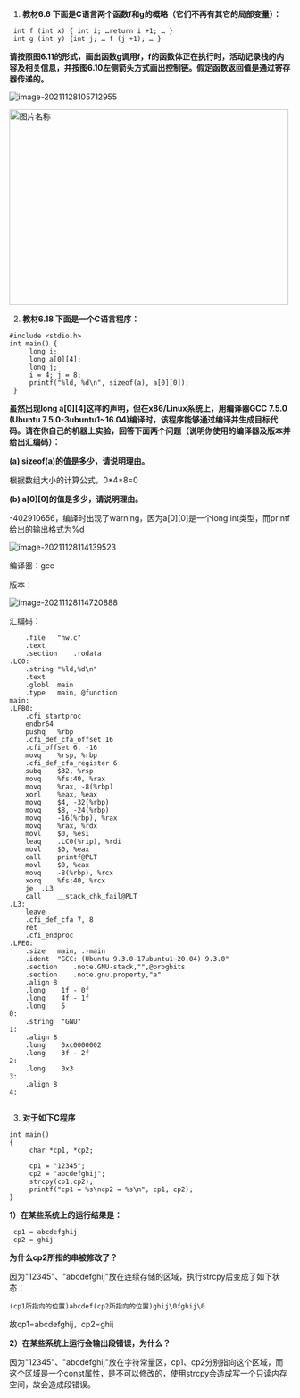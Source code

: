 1. **教材6.6 下面是C语言两个函数f和g的概略（它们不再有其它的局部变量）：**

```
 int f (int x) { int i; …return i +1; … } 
 int g (int y) {int j; … f (j +1); … }
```

**请按照图6.11的形式，画出函数g调用f，f的函数体正在执行时，活动记录栈的内容及相关信息，并按图6.10左侧箭头方式画出控制链。假定函数返回值是通过寄存器传递的。**

![image-20211128105712955](C:\Users\Eiffel\AppData\Roaming\Typora\typora-user-images\image-20211128105712955.png)



<img src="file:///C:\Users\Eiffel\Documents\Tencent Files\3273693574\Image\C2C\D63105EB9CE613EF632CF807B4838FA8.png" width = "500" height = "350" alt="图片名称" align=center />



2. **教材6.18 下面是一个C语言程序：**

```
#include <stdio.h>
int main() {
     long i;
     long a[0][4];
     long j;
     i = 4; j = 8;
     printf("%ld, %d\n", sizeof(a), a[0][0]);
 }
```

**虽然出现long a\[0][4]这样的声明，但在x86/Linux系统上，用编译器GCC 7.5.0 (Ubuntu 7.5.0-3ubuntu1~16.04)编译时，该程序能够通过编译并生成目标代码。请在你自己的机器上实验，回答下面两个问题（说明你使用的编译器及版本并给出汇编码）：**

 **(a) sizeof(a)的值是多少，请说明理由。**

根据数组大小的计算公式，0\*4\*8=0

 **(b) a\[0][0]的值是多少，请说明理由。**

-402910656，编译时出现了warning，因为a\[0][0]是一个long int类型，而printf给出的输出格式为%d

![image-20211128114139523](C:\Users\Eiffel\AppData\Roaming\Typora\typora-user-images\image-20211128114139523.png)

编译器：gcc

版本：

![image-20211128114720888](C:\Users\Eiffel\AppData\Roaming\Typora\typora-user-images\image-20211128114720888.png)

汇编码：

```
	.file	"hw.c"
	.text
	.section	.rodata
.LC0:
	.string	"%ld,%d\n"
	.text
	.globl	main
	.type	main, @function
main:
.LFB0:
	.cfi_startproc
	endbr64
	pushq	%rbp
	.cfi_def_cfa_offset 16
	.cfi_offset 6, -16
	movq	%rsp, %rbp
	.cfi_def_cfa_register 6
	subq	$32, %rsp
	movq	%fs:40, %rax
	movq	%rax, -8(%rbp)
	xorl	%eax, %eax
	movq	$4, -32(%rbp)
	movq	$8, -24(%rbp)
	movq	-16(%rbp), %rax
	movq	%rax, %rdx
	movl	$0, %esi
	leaq	.LC0(%rip), %rdi
	movl	$0, %eax
	call	printf@PLT
	movl	$0, %eax
	movq	-8(%rbp), %rcx
	xorq	%fs:40, %rcx
	je	.L3
	call	__stack_chk_fail@PLT
.L3:
	leave
	.cfi_def_cfa 7, 8
	ret
	.cfi_endproc
.LFE0:
	.size	main, .-main
	.ident	"GCC: (Ubuntu 9.3.0-17ubuntu1~20.04) 9.3.0"
	.section	.note.GNU-stack,"",@progbits
	.section	.note.gnu.property,"a"
	.align 8
	.long	 1f - 0f
	.long	 4f - 1f
	.long	 5
0:
	.string	 "GNU"
1:
	.align 8
	.long	 0xc0000002
	.long	 3f - 2f
2:
	.long	 0x3
3:
	.align 8
4:


```



3. **对于如下C程序**

```
int main()
{
     char *cp1, *cp2;
 
     cp1 = "12345";
     cp2 = "abcdefghij";
     strcpy(cp1,cp2);
     printf("cp1 = %s\ncp2 = %s\n", cp1, cp2);
}
```

**1）在某些系统上的运行结果是：**

```
 cp1 = abcdefghij 
 cp2 = ghij
```

**为什么cp2所指的串被修改了？** 

因为"12345"、"abcdefghij"放在连续存储的区域，执行strcpy后变成了如下状态：

```
(cp1所指向的位置)abcdef(cp2所指向的位置)ghij\0fghij\0

```

故cp1=abcdefghij，cp2=ghij

**2）在某些系统上运行会输出段错误，为什么？**

因为"12345"、"abcdefghij"放在字符常量区，cp1、cp2分别指向这个区域，而这个区域是一个const属性，是不可以修改的，使用strcpy会造成写一个只读内存空间，故会造成段错误。